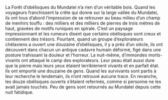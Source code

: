 La Forêt d’obélisques du Mundatei n’a rien d’un véritable bois. Quand les voyageurs franchissent la crête qui donne sur la large vallée du Mundatei, ils ont tous d’abord l’impression de se retrouver au beau milieu d’un champ de menhirs touffu : des milliers et des milliers de pierres de trois mètres de haut, gravées de motifs runiques en spirale. C’est un paysage impressionnant et les rumeurs disent que certains obélisques sont creux et contiennent des trésors. Pourtant, quand un groupe d’explorateurs chélaxiens a ouvert une douzaine d’obélisques, il y a près d’un siècle, ils ont découvert dans chacun un antique cadavre humain déformé, figé dans une posture trahissant la douleur et l’horreur. La nuit-même, d’immondes morts- vivants ont attaqué le camp des explorateurs. Leur peau était aussi dure que la pierre mais leurs yeux étaient terriblement vivants et en parfait état. Ils ont emporté une douzaine de gens. Quand les survivants sont partis à leur recherche le lendemain, ils n’ont retrouvé aucune trace. En revanche, les douze obélisques ouverts s’étaient refermés, comme si personne ne les avait jamais touchés. Peu de gens sont retournés au Mundatei depuis cette nuit fatidique.